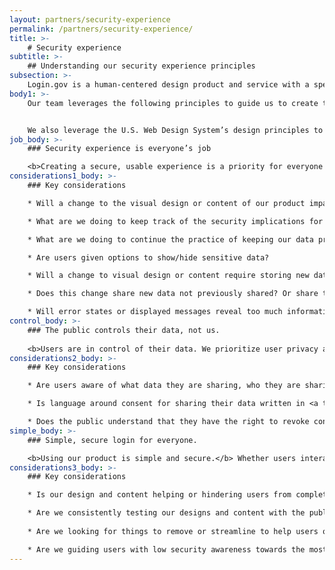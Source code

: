```yaml
---
layout: partners/security-experience
permalink: /partners/security-experience/
title: >- 
    # Security experience
subtitle: >-
    ## Understanding our security experience principles
subsection: >-
    Login.gov is a human-centered design product and service with a specific focus on creating an optimal security experience for the public.
body1: >-
    Our team leverages the following principles to guide us to create the best security product for the public.


    We also leverage the U.S. Web Design System’s design principles to guide our work. <a target="blank" href="https://designsystem.digital.gov/design-principles/">You can read more about those on their website. <img alt="" aria-hidden="true" class="lock-image" role="img" src="{{ site.baseurl }}/assets/img/partners/external-link.svg"></a>
job_body: >-
    ### Security experience is everyone’s job

    <b>Creating a secure, usable experience is a priority for everyone at Login.gov.</b> We are all responsible for maintaining the integrity of our products and services. We prioritize protecting the public’s data in sync with our practice of continuously improving our product. As users use Login.gov, we should ensure their security awareness is raised. We want to affect users to keep their entire digital presence secure, not just their Login.gov presence. <a target="blank" href="https://login.gov/policy/our-security-practices/">You can read more about Login.gov’s security and privacy best practices here. <img alt="" aria-hidden="true" class="lock-image" role="img" src="{{ site.baseurl }}/assets/img/partners/external-link.svg"></a>
considerations1_body: >-
    ### Key considerations

    * Will a change to the visual design or content of our product impact the users’ understanding of the security of the product?

    * What are we doing to keep track of the security implications for any changes made to Login.gov?

    * What are we doing to continue the practice of keeping our data private?

    * Are users given options to show/hide sensitive data?

    * Will a change to visual design or content require storing new data via the server or the browser?

    * Does this change share new data not previously shared? Or share that data with a new audience?

    * Will error states or displayed messages reveal too much information and create a security risk?
control_body: >-
    ### The public controls their data, not us.
    
    <b>Users are in control of their data. We prioritize user privacy and do not profit from sharing user data.</b> Personally Identifiable Information (PII) is only shared as needed and all sensitive data is encrypted. Our encryption methods are like putting data in a safety deposit box and only users have the key. Users have the ability to share or hide sensitive information, give or revoke consent to share that data or delete that data at any time.
considerations2_body: >-
    ### Key considerations

    * Are users aware of what data they are sharing, who they are sharing it with and how it is used?

    * Is language around consent for sharing their data written in <a target="blank" href="https://www.plainlanguage.gov/">plain language <img alt="" aria-hidden="true" class="lock-image" role="img" src="{{ site.baseurl }}/assets/img/partners/external-link.svg"></a> and <a target="blank" href="https://login.gov/accessibility/">accessible <img alt="" aria-hidden="true" class="lock-image" role="img" src="{{ site.baseurl }}/assets/img/partners/external-link.svg"></a>?

    * Does the public understand that they have the right to revoke consent of the sharing of their data?
simple_body: >-
    ### Simple, secure login for everyone.

    <b>Using our product is simple and secure.</b> Whether users interact with our product once or multiple times a day, their experience with Login.gov will be seamless. Design and content facilitates ease of use and allows users to focus on the task they are trying to complete with our partner agencies.
considerations3_body: >-
    ### Key considerations

    * Is our design and content helping or hindering users from completing the task at hand?

    * Are we consistently testing our designs and content with the public?
    
    * Are we looking for things to remove or streamline to help users quickly get on their way to the partner site?

    * Are we guiding users with low security awareness towards the most secure options?
---
```

